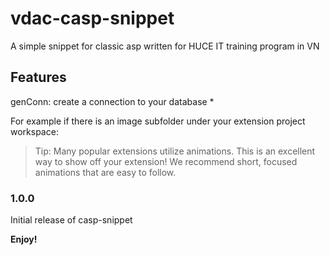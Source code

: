 # vdac-casp-snippet 

A simple snippet for classic asp written for HUCE IT training program in VN

## Features
genConn: create a connection to your database
*

For example if there is an image subfolder under your extension project workspace:
> Tip: Many popular extensions utilize animations. This is an excellent way to show off your extension! We recommend short, focused animations that are easy to follow.
### 1.0.0

Initial release of casp-snippet

**Enjoy!**
